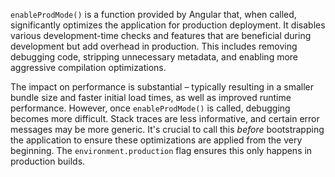`enableProdMode()` is a function provided by Angular that, when called, significantly optimizes the application for production deployment. It disables various development-time checks and features that are beneficial during development but add overhead in production. This includes removing debugging code, stripping unnecessary metadata, and enabling more aggressive compilation optimizations.

The impact on performance is substantial – typically resulting in a smaller bundle size and faster initial load times, as well as improved runtime performance. However, once `enableProdMode()` is called, debugging becomes more difficult. Stack traces are less informative, and certain error messages may be more generic. It's crucial to call this *before* bootstrapping the application to ensure these optimizations are applied from the very beginning. The `environment.production` flag ensures this only happens in production builds.